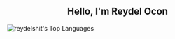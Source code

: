 <h2 align="center">Hello, I'm Reydel Ocon</h2>


![reydelshit's Top Languages](https://github-readme-stats.vercel.app/api/top-langs/?username=reydelshit&theme=tokyonight&show_icons=true&hide_border=true&layout=compact)
